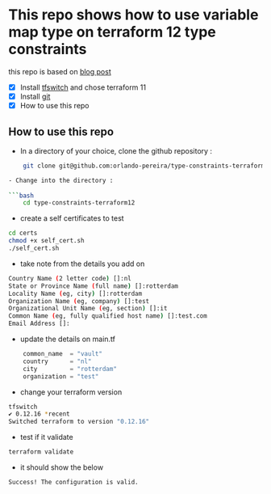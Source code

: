 # This repo shows how to use variable map type on terraform 12 type constraints

this repo is based on [blog post](https://www.hashicorp.com/blog/terraform-0-12-rich-value-types/)

- [x] Install [tfswitch](https://warrensbox.github.io/terraform-switcher/) and chose terraform 11
- [x] Install [git](https://gist.github.com/derhuerst/1b15ff4652a867391f03)
- [x] How to use this repo

## How to use this repo

- In a directory of your choice, clone the github repository :
  
```bash
    git clone git@github.com:orlando-pereira/type-constraints-terraform12.git

- Change into the directory :
  
```bash
    cd type-constraints-terraform12
```

- create a self certificates to test

```bash
cd certs
chmod +x self_cert.sh
./self_cert.sh
```

- take note from the details you add on

```bash
Country Name (2 letter code) []:nl
State or Province Name (full name) []:rotterdam
Locality Name (eg, city) []:rotterdam
Organization Name (eg, company) []:test
Organizational Unit Name (eg, section) []:it
Common Name (eg, fully qualified host name) []:test.com
Email Address []:
```

- update the details on main.tf

``` terraform
    common_name  = "vault"
    country      = "nl"
    city         = "rotterdam"
    organization = "test"
```

- change your terraform version

```bash
tfswitch
✔ 0.12.16 *recent
Switched terraform to version "0.12.16"
```

- test if it validate
  
```bash
terraform validate
```

- it should show the below

```bash
Success! The configuration is valid.
```
